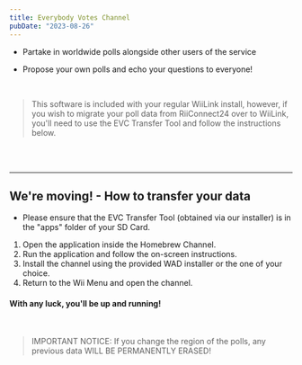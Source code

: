```yaml
---
title: Everybody Votes Channel
pubDate: "2023-08-26"
---
```



- Partake in worldwide polls alongside other users of the service

- Propose your own polls and echo your questions to everyone!

</br>

> This software is included with your regular WiiLink install, however, if you wish to migrate your poll data from RiiConnect24 over to WiiLink, you'll need to use the EVC Transfer Tool and follow the instructions below.

</br>
</br>

---

## We're moving! - How to transfer your data


* Please ensure that the EVC Transfer Tool (obtained via our installer) is in the "apps" folder of your SD Card.

1. Open the application inside the Homebrew Channel.
2. Run the application and follow the on-screen instructions.
3. Install the channel using the provided WAD installer or the one of your choice.
4. Return to the Wii Menu and open the channel.

#### With any luck, you'll be up and running!

</br>

> IMPORTANT NOTICE: If you change the region of the polls, any previous data WILL BE PERMANENTLY ERASED!
